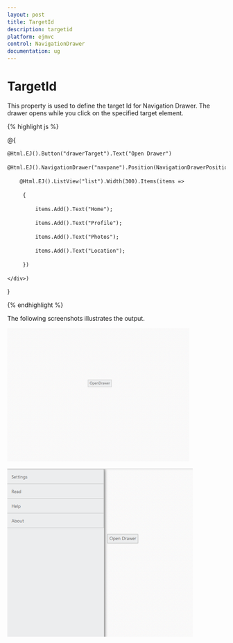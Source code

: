 ```yaml
---
layout: post
title: TargetId
description: targetid
platform: ejmvc
control: NavigationDrawer
documentation: ug
---
```


# TargetId

This property is used to define the target Id for Navigation Drawer. The drawer opens while you click on the specified target element.



{% highlight js %}

@{

    @Html.EJ().Button("drawerTarget").Text("Open Drawer")

    @Html.EJ().NavigationDrawer("navpane").Position(NavigationDrawerPosition.Fixed).TargetId("drawerTarget").ContentTemplate(@<div>

        @Html.EJ().ListView("list").Width(300).Items(items =>

         {

             items.Add().Text("Home");

             items.Add().Text("Profile");

             items.Add().Text("Photos");

             items.Add().Text("Location");

         })

    </div>)

}

<style>

    #drawerTarget {

        top: 200px;

        left: 600px;

        position: absolute;

    }

</style>



{% endhighlight %}



The following screenshots illustrates the output.

![](TargetId_images/TargetId_img1.png)





![](TargetId_images/TargetId_img2.png)



